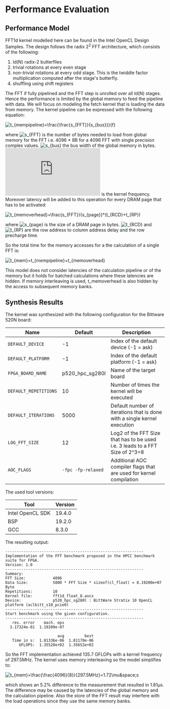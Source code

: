 # Performance Evaluation

## Performance Model

FFT1d kernel modelled here can be found in the Intel OpenCL Design Samples. 
The design follows the radix 2<sup>2</sup> FFT architecture, which consists of the following:

1. ld(N) radix-2 butterflies
2. trivial rotations at every even stage
3. non-trivial rotations at every odd stage. This is the twiddle factor multiplication computed after the stage's butterfly.
4. shuffling using shift registers

The FFT if fully pipelined and the FFT step is unrolled over all ld(N) stages.
Hence the performance is limited by the global memory to feed the pipeline with data.
We will focus on modeling the fetch kernel that is loading the data from memory.
The kernel pipeline can be expressed with the following equation:

![t_{mempipeline}=\frac{\frac{s_{FFT}}{s_{bus}}}{f}](https://latex.codecogs.com/gif.latex?t_{mempipeline}=\frac{\frac{s_{FFT}}{s_{bus}}}{f}) 

where ![s_{FFT}](https://latex.codecogs.com/gif.latex?s_{block}) is the number of bytes needed to load from global memory for the FFT i.e. 4096 * 8B for a 4096 FFT with single precision complex values.
![s_{bus}](https://latex.codecogs.com/gif.latex?s_{bus}) the bus width of the global memory in bytes.
![f](https://latex.codecogs.com/gif.latex?f) is the kernel frequency.
Moreover latency will be added to this operation for every DRAM page that has to be activated:

![t_{memoverhead}=\frac{s_{FFT}}{s_{page}}*\(t_{RCD}+t_{RP}\)](https://latex.codecogs.com/gif.latex?t_{memoverhead}=\frac{s_{FFT}}{s_{page}}*\(t_{RCD}+t_{RP}\))

where ![s_{page}](https://latex.codecogs.com/gif.latex?s_{page}) is the size of a DRAM page in bytes.
![t_{RCD}](https://latex.codecogs.com/gif.latex?t_{RCD}) and ![t_{RP}](https://latex.codecogs.com/gif.latex?t_{RP}) are the
row address to column address delay and the row precharge time.

So the total time for the memory accesses for a the calculation of a single FFT is:

![t_{mem}=t_{mempipeline}+t_{memoverhead}](https://latex.codecogs.com/gif.latex?t_{mem}=t_{mempipeline}+t_{memoverhead}) 

This model does not consider latencies of the calculation pipeline or of the memory but it holds for batched calculations where these latencies are hidden.
If memory interleaving is used, t_memoverhead is also hidden by the access to subsequent memory banks.

## Synthesis Results

The kernel was synthesized with the following configuration for the Bittware 520N board:

Name             | Default     | Description                          |
---------------- |-------------|--------------------------------------|
`DEFAULT_DEVICE` | -1          | Index of the default device (-1 = ask) |
`DEFAULT_PLATFORM`| -1          | Index of the default platform (-1 = ask) |
`FPGA_BOARD_NAME`| p520_hpc_sg280l | Name of the target board |
`DEFAULT_REPETITIONS`| 10          | Number of times the kernel will be executed |
`DEFAULT_ITERATIONS`| 5000          | Default number of iterations that is done with a single kernel execution|
`LOG_FFT_SIZE`   | 12          | Log2 of the FFT Size that has to be used i.e. 3 leads to a FFT Size of 2^3=8|
`AOC_FLAGS`| `-fpc -fp-relaxed` | Additional AOC compiler flags that are used for kernel compilation |

The used tool versions:

Tool             | Version |
---------------- |---------|
Intel OpenCL SDK | 19.4.0  |
BSP              | 19.2.0  |
GCC              | 8.3.0   |

The resulting output:

    -------------------------------------------------------------
    Implementation of the FFT benchmark proposed in the HPCC benchmark suite for FPGA.
    Version: 1.0
    -------------------------------------------------------------
    Summary:
    FFT Size:            4096
    Data Size:           5000 * FFT Size * sizeof(cl_float) = 8.19200e+07 Byte
    Repetitions:         10
    Kernel file:         fft1d_float_8.aocx
    Device:              p520_hpc_sg280l : BittWare Stratix 10 OpenCL platform (aclbitt_s10_pcie0)
    -------------------------------------------------------------
    Start benchmark using the given configuration.
    -------------------------------------------------------------
       res. error    mach. eps
      3.17324e-01  1.19209e-07
    
                           avg         best
       Time in s:  1.81336e-06  1.81170e-06
          GFLOPS:  1.35528e+02  1.35652e+02
          
So the FFT implementation achieved 135.7 GFLOPs with a kernel frequency of 297.5MHz.
The kernel uses memory interleaving so the model simplifies to:

![t_{mem}=\frac{\frac{4096}{8}}{297.5MHz}=1.72\mu&space;s](https://latex.codecogs.com/gif.latex?t_{mem}=\frac{\frac{4096}{8}}{297.5MHz}=1.72\mu&space;s) 

which shows an 5.2% difference to the measurement that resulted in 1.81µs.
The difference may be caused by the latencies of the global memory and the calculation pipeline.
Also the store of the FFT result may interfere with the load operations since they use the same memory banks.


